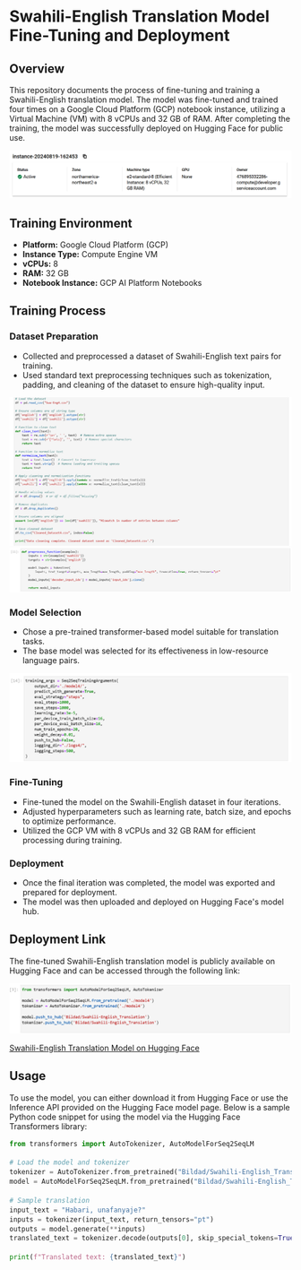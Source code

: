 # Swahili-English Translation Model Fine-Tuning and Deployment

## Overview
This repository documents the process of fine-tuning and training a Swahili-English translation model. The model was fine-tuned and trained four times on a Google Cloud Platform (GCP) notebook instance, utilizing a Virtual Machine (VM) with 8 vCPUs and 32 GB of RAM. After completing the training, the model was successfully deployed on Hugging Face for public use.

<img src = "Screenshot 2024-08-28 170619.png">

## Training Environment
- **Platform:** Google Cloud Platform (GCP)
- **Instance Type:** Compute Engine VM
- **vCPUs:** 8
- **RAM:** 32 GB
- **Notebook Instance:** GCP AI Platform Notebooks

## Training Process

### Dataset Preparation
- Collected and preprocessed a dataset of Swahili-English text pairs for training.
- Used standard text preprocessing techniques such as tokenization, padding, and cleaning of the dataset to ensure high-quality input.

<img src ="Screenshot 2024-08-28 172113.png">

<img src ="Screenshot 2024-08-28 172151.png">

### Model Selection
- Chose a pre-trained transformer-based model suitable for translation tasks.
- The base model was selected for its effectiveness in low-resource language pairs.

<img src ="Screenshot 2024-08-28 171825.png">

### Fine-Tuning
- Fine-tuned the model on the Swahili-English dataset in four iterations.
- Adjusted hyperparameters such as learning rate, batch size, and epochs to optimize performance.
- Utilized the GCP VM with 8 vCPUs and 32 GB RAM for efficient processing during training.


### Deployment
- Once the final iteration was completed, the model was exported and prepared for deployment.
- The model was then uploaded and deployed on Hugging Face's model hub.

## Deployment Link
The fine-tuned Swahili-English translation model is publicly available on Hugging Face and can be accessed through the following link:

<img src = "Screenshot 2024-08-28 171557.png">

[Swahili-English Translation Model on Hugging Face](https://huggingface.co/Bildad/Swahili-English_Translation)

## Usage
To use the model, you can either download it from Hugging Face or use the Inference API provided on the Hugging Face model page. Below is a sample Python code snippet for using the model via the Hugging Face Transformers library:

```python
from transformers import AutoTokenizer, AutoModelForSeq2SeqLM

# Load the model and tokenizer
tokenizer = AutoTokenizer.from_pretrained("Bildad/Swahili-English_Translation")
model = AutoModelForSeq2SeqLM.from_pretrained("Bildad/Swahili-English_Translation")

# Sample translation
input_text = "Habari, unafanyaje?"
inputs = tokenizer(input_text, return_tensors="pt")
outputs = model.generate(**inputs)
translated_text = tokenizer.decode(outputs[0], skip_special_tokens=True)

print(f"Translated text: {translated_text}")

